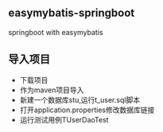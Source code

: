 ## easymybatis-springboot
springboot with easymybatis

## 导入项目
- 下载项目
- 作为maven项目导入
- 新建一个数据库stu,运行t_user.sql脚本
- 打开application.properties修改数据库链接
- 运行测试用例TUserDaoTest